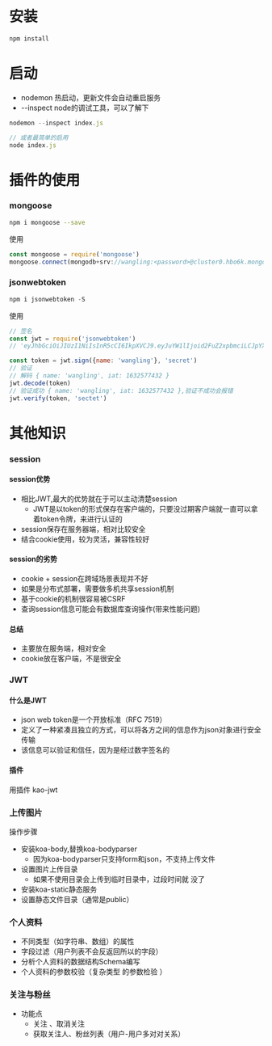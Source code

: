 # 安装
```js
npm install
```

# 启动
- nodemon 热启动，更新文件会自动重启服务
- --inspect node的调试工具，可以了解下
```js
nodemon --inspect index.js

// 或者最简单的启用
node index.js 
```

# 插件的使用
### mongoose
```bash
npm i mongoose --save
```
使用
```js
const mongoose = require('mongoose')
mongoose.connect(mongodb+srv://wangling:<password>@cluster0.hbo6k.mongodb.net/myFirstDatabase?retryWrites=true&w=majority)
```

### jsonwebtoken
```js
npm i jsonwebtoken -S
```
使用
```js
// 签名
const jwt = require('jsonwebtoken')
// 'eyJhbGciOiJIUzI1NiIsInR5cCI6IkpXVCJ9.eyJuYW1lIjoid2FuZ2xpbmciLCJpYXQiOjE2MzI1NzczNTB9.ohuS6-6yszCz5BpesKwpVjKLCzQH62HTfIC7YF6__n0'

const token = jwt.sign({name: 'wangling'}, 'secret')
// 验证
// 解码 { name: 'wangling', iat: 1632577432 }
jwt.decode(token) 
// 验证成功 { name: 'wangling', iat: 1632577432 },验证不成功会报错
jwt.verify(token, 'sectet')
```

# 其他知识
### session
#### session优势
- 相比JWT,最大的优势就在于可以主动清楚session
    - JWT是以token的形式保存在客户端的，只要没过期客户端就一直可以拿着token令牌，来进行认证的
- session保存在服务器端，相对比较安全
- 结合cookie使用，较为灵活，兼容性较好

#### session的劣势
- cookie + session在跨域场景表现并不好
- 如果是分布式部署，需要做多机共享session机制
- 基于cookie的机制很容易被CSRF
- 查询session信息可能会有数据库查询操作(带来性能问题)

#### 总结
- 主要放在服务端，相对安全
- cookie放在客户端，不是很安全

### JWT
#### 什么是JWT
- json web token是一个开放标准（RFC 7519）
- 定义了一种紧凑且独立的方式，可以将各方之间的信息作为json对象进行安全传输
- 该信息可以验证和信任，因为是经过数字签名的

#### 插件
用插件 kao-jwt

### 上传图片
操作步骤
- 安装koa-body,替换koa-bodyparser
  - 因为koa-bodyparser只支持form和json，不支持上传文件
- 设置图片上传目录
  - 如果不使用目录会上传到临时目录中，过段时间就 没了
- 安装koa-static静态服务
- 设置静态文件目录（通常是public）

### 个人资料
- 不同类型（如字符串、数组）的属性
- 字段过滤（用户列表不会反返回所以的字段）
- 分析个人资料的数据结构Schema编写
- 个人资料的参数校验（复杂类型 的参数检验 ）

### 关注与粉丝
- 功能点
  - 关注 、取消关注
  - 获取关注人、粉丝列表（用户-用户多对对关系）
  
